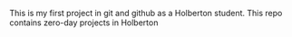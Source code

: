 This is my first project in git and github as a Holberton student.
This repo contains zero-day projects in Holberton
